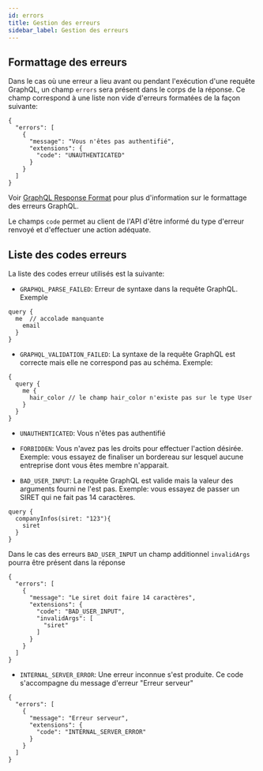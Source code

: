 ```yaml
---
id: errors
title: Gestion des erreurs
sidebar_label: Gestion des erreurs
---
```


## Formattage des erreurs


Dans le cas où une erreur a lieu avant ou pendant l'exécution d'une requête GraphQL, un champ `errors` sera présent dans le corps de la réponse. Ce champ correspond à une liste non vide d'erreurs formatées de la façon suivante:

```
{
  "errors": [
    {
      "message": "Vous n'êtes pas authentifié",
      "extensions": {
        "code": "UNAUTHENTICATED"
      }
    }
  ]
}
```
Voir [GraphQL Response Format](https://spec.graphql.org/June2018/#sec-Response-Format) pour plus d'information sur le formattage des erreurs GraphQL.

Le champs `code` permet au client de l'API d'être informé du type d'erreur renvoyé et d'effectuer une action adéquate.


## Liste des codes erreurs

La liste des codes erreur utilisés est la suivante:

* `GRAPHQL_PARSE_FAILED`: Erreur de syntaxe dans la requête GraphQL. Exemple

```
query {
  me  // accolade manquante
    email
  }
}
```

* `GRAPHQL_VALIDATION_FAILED`: La syntaxe de la requête GraphQL est correcte mais elle ne correspond pas au schéma. Exemple:

```
{
  query {
    me {
      hair_color // le champ hair_color n'existe pas sur le type User
    }
  }
}
```

* `UNAUTHENTICATED`: Vous n'êtes pas authentifié
* `FORBIDDEN`: Vous n'avez pas les droits pour effectuer l'action désirée. Exemple: vous essayez de finaliser un bordereau sur lesquel aucune entreprise dont vous êtes membre n'apparait.

* `BAD_USER_INPUT`: La requête GraphQL est valide mais la valeur des arguments fourni ne l'est pas. Exemple: vous essayez de passer un SIRET qui ne fait pas 14 caractères.

```
query {
  companyInfos(siret: "123"){
    siret
  }
}
```

Dans le cas des erreurs `BAD_USER_INPUT` un champ additionnel `invalidArgs` pourra être présent dans la réponse

```
{
  "errors": [
    {
      "message": "Le siret doit faire 14 caractères",
      "extensions": {
        "code": "BAD_USER_INPUT",
        "invalidArgs": [
          "siret"
        ]
      }
    }
  ]
}
```

* `INTERNAL_SERVER_ERROR`: Une erreur inconnue s'est produite. Ce code s'accompagne du message d'erreur "Erreur serveur"

```
{
  "errors": [
    {
      "message": "Erreur serveur",
      "extensions": {
        "code": "INTERNAL_SERVER_ERROR"
      }
    }
  ]
}
```